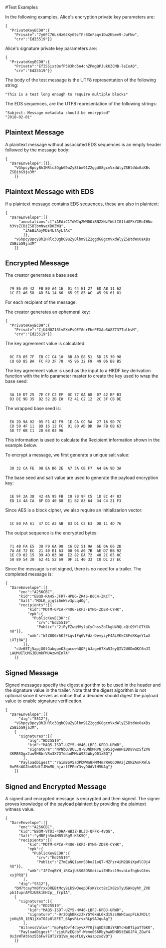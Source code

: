 
#Test Examples

In the following examples, Alice's encryption private key parameters are:

~~~~
{
  "PrivateKeyECDH":{
    "Private":"7y6FC76LkHz64KyG9cTFr8XnFaqv1Dw2Kbem9-JuFNw",
    "crv":"Ed25519"}}
~~~~

 Alice's signature private key parameters are:

~~~~
{
  "PrivateKeyECDH":{
    "Private":"EfISSistQefP583hd5n4chZPmgQPJukKZCMB-leIoAQ",
    "crv":"Ed25519"}}
~~~~

The body of the test message is the UTF8 representation of the following string:

~~~~
"This is a test long enough to require multiple blocks"
~~~~

The EDS sequences, are the UTF8 representation of the following strings:

~~~~
"Subject: Message metadata should be encrypted"
"2018-02-01"
~~~~

## Plaintext Message

A plaintext message without associated EDS sequences is an empty header
followed by the message body:

~~~~
{
  "DareEnvelope":[{},
    "VGhpcyBpcyBhIHRlc3QgbG9uZyBlbm91Z2ggdG8gcmVxdWlyZSBtdWx0aXBs
  ZSBibG9ja3M"
    ]}
~~~~

## Plaintext Message with EDS

If a plaintext message contains EDS sequences, these are also in plaintext:

~~~~
{
  "DareEnvelope":[{
      "annotations":["iAEAiC1TdWJqZWN0OiBNZXNzYWdlIG1ldGFkYXRhIHNo
  b3VsZCBiZSBlbmNyeXB0ZWQ",
        "iAEBiAoyMDE4LTAyLTAx"
        ]},
    "VGhpcyBpcyBhIHRlc3QgbG9uZyBlbm91Z2ggdG8gcmVxdWlyZSBtdWx0aXBs
  ZSBibG9ja3M"
    ]}
~~~~

## Encrypted Message

The creator generates a base seed:

~~~~

  79 86 A9 42  FB B0 A4 1E  01 44 E1 27  ED AB 11 62
  1C E1 A6 58  AD 5A 14 66  65 9E 85 AC  45 96 61 01
~~~~

For each recipient of the message:

The creator generates an ephemeral key:

~~~~
{
  "PrivateKeyECDH":{
    "Private":"CjU4N0Z18lvEXxPsQEY8nrFbePEXAuSW8Z737TulbvM",
    "crv":"Ed25519"}}
~~~~

The key agreement value is calculated:

~~~~

  0C F8 05 7F  EB CC C4 10  8B A0 E8 51  5D 25 30 98
  C8 6D 85 BA  FC FD 3F 78  45 96 32 F9  49 06 B8 B5
~~~~

The key agreement value is used as the input to a HKDF key
derivation function with the info parameter 
master to create the key used to wrap the base seed:

~~~~

  3A 10 D7 25  7E CE C2 EF  0C 77 0A 68  07 42 BF B3
  B3 DE 9D 35  B2 52 2B E0  F2 41 C2 12  2C 3F CB DE
~~~~

The wrapped base seed is:

~~~~

  E6 2D 9A 02  05 F1 42 F9  1E CA CC 5A  27 16 9D 7C
  CD 50 4F 11  BD 16 12 FC  01 80 AD DD  8A FB 6B 63
  5D 77 6B C1  2D 68 03 96
~~~~

This information is used to calculate the Recipient information
shown in the example below.

To encrypt a message, we first generate a unique salt value:


~~~~

  30 32 CA FE  98 EA B6 2E  A7 5A CB F7  A4 BA 9D 3A
~~~~

The base seed and salt value are used to generate the payload encryption
key:

~~~~

  1E 9F 2A 38  42 4A 95 FB  C0 78 9F C5  1D EC 4F 83
  ED 14 4A CA  8F DD 40 88  E1 B2 83 64  34 C4 21 F3
~~~~

Since AES is a block cipher, we also require an initializarion vector:

~~~~

  1C E0 FA 61  47 DC A2 AB  83 D1 C2 E3  D8 11 4D 76
~~~~

The output sequence is the encrypted bytes:

~~~~

  71 4B FA E5  38 F9 6A 98  C6 D2 51 9A  6E 0A 66 2B
  7A AE 72 EC  21 40 E1 63  00 96 A0 7B  AE D7 BB 92
  1E C9 02 15  D9 4D 03 98  E2 82 EA 72  48 2C 05 0C
  50 89 54 30  62 41 52 69  0F 31 40 33  C0 D1 27 EC
~~~~

Since the message is not signed, there is no need for a trailer.
The completed message is:

~~~~
{
  "DareEnvelope":[{
      "enc":"A256CBC",
      "kid":"EBQD-RA45-JFR7-HPBG-ZR4S-B6C4-ZKCT",
      "Salt":"MDLK_pjqti6nWsv3pLqdOg",
      "recipients":[{
          "kid":"MDTM-GPIA-P4O6-EKFJ-EYN6-ZDER-CYHK",
          "epk":{
            "PublicKeyECDH":{
              "crv":"Ed25519",
              "Public":"2iPyFZwqMVylpCyChssZoIkgU49QLcQtQ9YlGTfGk
  n0"}},
          "wmk":"WfZ8OGr6KfFLqvIFq6VFdz-DevyzyF4ALVKkCSFeXKqeY1wX
  LX7j0A"}
        ]},
    "cUv65Tj5apjG0lGabgpmK3qucuwhQOFjAJage67Xu5IeyQIV2U0DmOKC6nJI
  LAUMUIlUMGJBUmkPMUAzwNEn7A"
    ]}
~~~~

## Signed Message

Signed messages specify the digest algorithm to be used in the header and
the signature value in the trailer. Note that the digest algorithm is not optional
since it serves as notice that a decoder should digest the payload value 
to enable signature verification.

~~~~
{
  "DareEnvelope":[{
      "dig":"S512"},
    "VGhpcyBpcyBhIHRlc3QgbG9uZyBlbm91Z2ggdG8gcmVxdWlyZSBtdWx0aXBs
  ZSBibG9ja3M",
    {
      "signatures":[{
          "alg":"ED25519",
          "kid":"MAQ5-ISDT-UZY5-HV46-LBFJ-KFDJ-URWR",
          "signature":"NPNbQ7DULJQ-8UNbMRVN_D95IgwWWH1DD8VwzSfZV8
  XKRBSQgx2au9HBbrVRn3X7GTddadMMcW9Z4WhyQ01xBQ"}
        ],
      "PayloadDigest":"raim8SV5adPbWWn8FMM4mrRAQCO9A2jZ0NZAnFXWlG
  0xF6sWGJbnKSdtIJMmMU_hjarlIPEoY3vy9UdVlH5KAg"}
    ]}
~~~~

## Signed and Encrypted Message

A signed and encrypted message is encrypted and then signed.
The signer proves knowledge of the payload plaintext by providing the
plaintext witness value.

~~~~
{
  "DareEnvelope":[{
      "enc":"A256CBC",
      "kid":"EBQM-VTDI-4DHA-WB3Z-BLJ3-QFFK-4VQG",
      "Salt":"yMBFjh5n4MB5lRgM-K3K5Q",
      "recipients":[{
          "kid":"MDTM-GPIA-P4O6-EKFJ-EYN6-ZDER-CYHK",
          "epk":{
            "PublicKeyECDH":{
              "crv":"Ed25519",
              "Public":"Z7mEaNQ1amnS8boJ1oQT-MZFzr4iM2QKiXpdlCOj4
  hU"}},
          "wmk":"JFZvqBYH_iRXajUkS08O5GeiiwiZHExs19vvnLofhgbsGtms
  xsjPRQ"}
        ],
      "dig":"S512"},
    "bM7tcayYm0frxxDREBtMcy9LkSwOeepDFsKYcct8cIX02sTyUSWkQyhh_ZVD
  pb1IuprAPXzUBk1hH2p__frpIA",
    {
      "signatures":[{
          "alg":"ED25519",
          "kid":"MAQ5-ISDT-UZY5-HV46-LBFJ-KFDJ-URWR",
          "signature":"-9r2OqhBKxz2kYGY6kWL6kd19zsOWHCuopFL6JMJLt
  jnKq5R_1EN1jXoT0Jp8l8FET_6ApvRirvxRLp9AJquAg"}
        ],
      "WitnessValue":"mpFq4Dvf4dpyvXPY0jSqGD83BiYRBYcHoBTipaT7bK0",
      "PayloadDigest":"ziyURzEQdbY-Weme0S6RbyhwWDHD5tEWOJF4_ZGwf4
  9s3sWTAt6nz55bFw7E9T2YQ1Vm_nqefL8yxAazpzsdVQ"}
    ]}
~~~~


